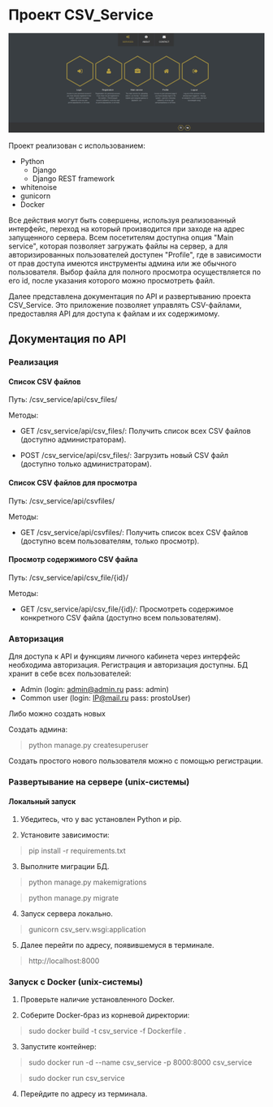 # Проект CSV_Service

![main_page](csv_files/main_page.png)

Проект реализован с использованием:

- Python
  - Django
  - Django REST framework
- whitenoise
- gunicorn
- Docker

Все действия могут быть совершены, используя реализованный интерфейс, переход на который производится при заходе на адрес запущенного сервера. Всем посетителям доступна опция "Main service", которая позволяет загружать файлы на сервер, а для авторизированных пользователей доступен "Profile", где в зависимости от прав доступа имеются инструменты админа или же обычного пользователя. Выбор файла для полного просмотра осуществляется по его id, после указания которого можно просмотреть файл.

Далее представлена документация по API и развертыванию проекта CSV_Service. Это приложение позволяет управлять CSV-файлами, предоставляя API для доступа к файлам и их содержимому.

## Документация по API

### Реализация

#### Список CSV файлов

Путь: /csv_service/api/csv_files/

Методы:
- GET /csv_service/api/csv_files/: Получить список всех CSV файлов (доступно администраторам).

- POST /csv_service/api/csv_files/: Загрузить новый CSV файл (доступно только администраторам).

#### Список CSV файлов для просмотра

Путь: /csv_service/api/csvfiles/

Методы:
- GET /csv_service/api/csvfiles/: Получить список всех CSV файлов (доступно всем пользователям, только просмотр).

#### Просмотр содержимого CSV файла

Путь: /csv_service/api/csv_file/{id}/

Методы:
- GET /csv_service/api/csv_file/{id}/: Просмотреть содержимое конкретного CSV файла (доступно всем пользователям).

### Авторизация

Для доступа к API и функциям личного кабинета через интерфейс необходима авторизация. Регистрация и авторизация доступны. БД хранит в себе всех пользователей:

- Admin (login: admin@admin.ru pass: admin)
- Common user (login: IP@mail.ru pass: prostoUser)

Либо можно создать новых

Создать админа:
>python manage.py createsuperuser

Создать простого нового пользователя можно с помощью регистрации.

### Развертывание на сервере (unix-системы)

#### Локальный запуск

1. Убедитесь, что у вас установлен Python и pip.

2. Установите зависимости:

>pip install -r requirements.txt

3. Выполните миграции БД.

>python manage.py makemigrations

>python manage.py migrate

4. Запуск сервера локально.

>gunicorn csv_serv.wsgi:application

5. Далее перейти по адресу, появившемуся в терминале.
>http://localhost:8000

### Запуск с Docker (unix-системы)

1. Проверьте наличие установленного Docker.

2. Соберите Docker-браз из корневой директории:

>sudo docker build -t csv_service -f Dockerfile .

3. Запустите контейнер:

>sudo docker run -d --name csv_service -p 8000:8000 csv_service

>sudo docker run csv_service

4. Перейдите по адресу из терминала.
